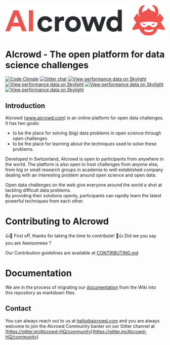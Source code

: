 ![AIcrowd Logo](app/assets/images/misc/aicrowd-horizontal.png)

# AIcrowd - The open platform for data science challenges

[![Code Climate](https://codeclimate.com/github/crowdAI/crowdai/badges/gpa.svg)](https://codeclimate.com/github/crowdAI/crowdai)
[![Gitter chat](https://badges.gitter.im/AIcrowd-HQ/gitter.png)](https://gitter.im/AIcrowd-HQ/community)
[![View performance data on Skylight](https://badges.skylight.io/problem/oUp0YzF6iDnj.svg?token=Ua2ArP97LHD6wNgaYkCqktPVyIPZmSvc46A-YxM8B60)](https://www.skylight.io/app/applications/oUp0YzF6iDnj)
[![View performance data on Skylight](https://badges.skylight.io/typical/oUp0YzF6iDnj.svg?token=Ua2ArP97LHD6wNgaYkCqktPVyIPZmSvc46A-YxM8B60)](https://www.skylight.io/app/applications/oUp0YzF6iDnj)
[![View performance data on Skylight](https://badges.skylight.io/rpm/oUp0YzF6iDnj.svg?token=Ua2ArP97LHD6wNgaYkCqktPVyIPZmSvc46A-YxM8B60)](https://www.skylight.io/app/applications/oUp0YzF6iDnj)
[![View performance data on Skylight](https://badges.skylight.io/status/oUp0YzF6iDnj.svg?token=Ua2ArP97LHD6wNgaYkCqktPVyIPZmSvc46A-YxM8B60)](https://www.skylight.io/app/applications/oUp0YzF6iDnj)

## Introduction
AIcrowd (www.aicrowd.com) is an online platform for open data challenges.
It has two goals:
* to be the place for solving (big) data problems in open science through open challenges
* to be the place for learning about the techniques used to solve these problems.

Developed in Switzerland, AIcrowd is open to participants from anywhere in the world. The platform is also open to host challenges from anyone else, from big or small research groups in academia to well established company dealing with an interesting problem around open science and open data.   

Open data challenges on the web give everyone around the world a shot at tackling difficult data problems.   
By providing their solutions openly, participants can rapidly learn the latest powerful techniques from each other.   

# Contributing to AIcrowd

:+1::tada: First off, thanks for taking the time to contribute! :tada::+1:
Did we you say you are Awesomeee ?

Our Contribution guidelines are available at [CONTRIBUTING.md](CONTRIBUTING.md)

# Documentation

We are in the process of migrating our [documentation](doc/documentation.md) from the Wiki into this repository as markdown files.

## Contact
You can always reach out to us at [hello@aicrowd.com](mailto:hello@aicrowd.com)
and you are always welcome to join the AIcrowd Community banter on our Gitter channel at [https://gitter.im/AIcrowd-HQ/community](https://gitter.im/AIcrowd-HQ/community)
